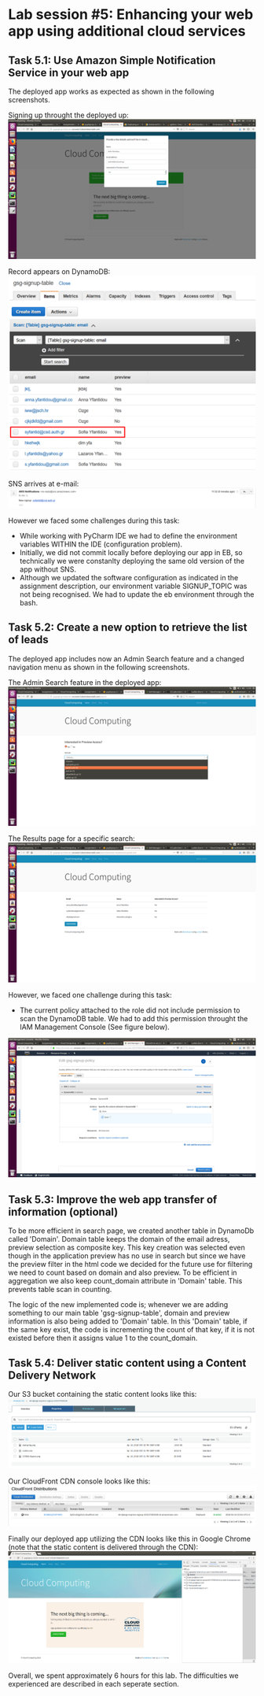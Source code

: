# Lab session #5: Enhancing your web app using additional cloud services

## Task 5.1: Use Amazon Simple Notification Service in your web app

The deployed app works as expected as shown in the following screenshots.

Signing up throught the deployed up:
![Singing up Screenshot](img/cc5_1signup.png)

Record appears on DynamoDB:
![DynamoDB Record Screenshot](img/cc5_1Dynamo.png)

SNS arrives at e-mail:
![SNS Screenshot](img/cc5_1SNSemail.png)

However we faced some challenges during this task:
* While working with PyCharm IDE we had to define the environment variables WITHIN the IDE (configuration problem).
* Initially, we did not commit locally before deploying our app in EB, so technically we were constanlty deploying the same old version of the app without SNS.
* Although we updated the software configuration as indicated in the assignment description, our environment variable SIGNUP_TOPIC was not being recognised. We had to update the eb environment through the bash.

## Task 5.2: Create a new option to retrieve the list of leads

The deployed app includes now an Admin Search feature and a changed navigation menu as shown in the following screenshots.

The Admin Search feature in the deployed app:
![Admin Search Feature](img/adminSearch.png)

The Results page for a specific search:
![Results of Admin Search](img/results.png)

However, we faced one challenge during this task:
* The current policy attached to the role did not include permission to scan the DynamoDB table. We had to add this permission throught the IAM Management Console (See figure below).

![IAM Console](img/scanAction.png)


## Task 5.3: Improve the web app transfer of information (optional)

To be more efficient in search page, we created another table in DynamoDb called 'Domain'. Domain table keeps the domain of the email adress, preview selection as composite key. This key creation was selected even though in the application preview has no use in search but since we have the preview filter in the html code we decided for the future use for filtering we need to count based on domain and also preview. To be efficient in aggregation we also keep count_domain attribute in 'Domain' table. This prevents table scan in counting. 

The logic of the new implemented code is; whenever we are adding something to our main table 'gsg-signup-table', domain and preview information is also being added to 'Domain' table. In this 'Domain' table, if the same key exist, the code is incrementing the count of that key, if it is not existed before then it assigns value 1 to the count_domain.



## Task 5.4: Deliver static content using a Content Delivery Network

Our S3 bucket containing the static content looks like this:
![S3](img/S3.png)

Our CloudFront CDN console looks like this:
![CDN](img/CDN.png)

Finally our deployed app utilizing the CDN looks like this in Google Chrome (note that the static content is delivered through the CDN):
![App with CDN](img/app_cdn.png)

Overall, we spent approximately 6 hours for this lab. The difficulties we experienced are described in each seperate section.
